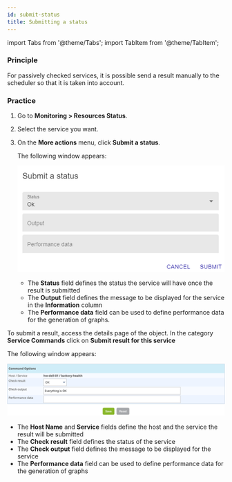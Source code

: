 ```yaml
---
id: submit-status
title: Submitting a status
---
```

import Tabs from '@theme/Tabs';
import TabItem from '@theme/TabItem';


### Principle

For passively checked services, it is possible send a result manually to the
scheduler so that it is taken into account.

### Practice

<Tabs groupId="sync">
<TabItem value="From the Resources status page" label="From the Resources status page">

1. Go to **Monitoring > Resources Status**.

2. Select the service you want.

3. On the **More actions** menu, click **Submit a status**.

    The following window appears:
    
    ![image](../../assets/managing-alarms/submit-popup.png)

    - The **Status** field defines the status the service will have once the result is submitted
    - The **Output** field defines the message to be displayed for the service in the **Information** column
    - The **Performance data** field can be used to define performance data for the generation of graphs.

</TabItem>
<TabItem value="From real-time monitoring" label="From real-time monitoring">

To submit a result, access the details page of the object. In the category
**Service Commands** click on **Submit result for this service**

The following window appears:

![image](../../assets/managing-alarms/submitresult.png)

-   The **Host Name** and **Service** fields define the host and the
    service the result will be submitted
-   The **Check result** field defines the status of the service
-   The **Check output** field defines the message to be displayed for
    the service
-   The **Performance data** field can be used to define performance
    data for the generation of graphs

</TabItem>
</Tabs>